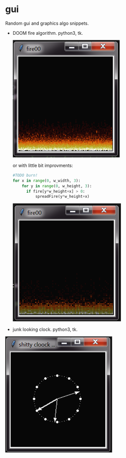 # gui

Random gui and graphics algo snippets.

- DOOM fire algorithm. python3, tk.
  
  ![](./imgs/fir00.png)
  
  or with little bit improvments:
  
  ```python
  #TODO burn!
  for x in range(0, w_width, 3):
      for y in range(0, w_height, 3):
  		if fire[y*w_height+x] > 0:
  			spreadFire(y*w_height+x)
  ```
  
  ![](./imgs/fir01.png)
  
  
  
  

- junk looking clock. python3, tk.

![](.\imgs/klock.png)
